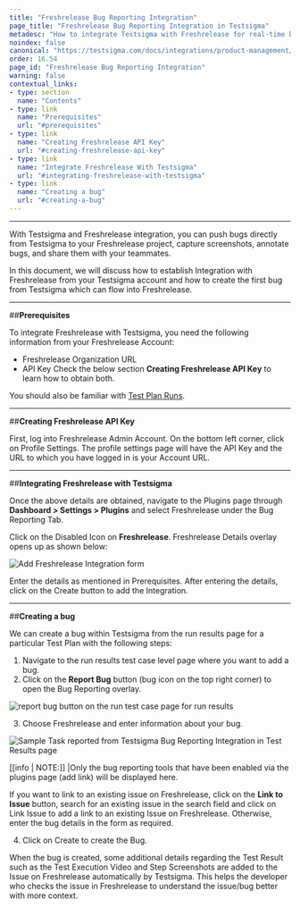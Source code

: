 ```yaml
---
title: "Freshrelease Bug Reporting Integration"
page_title: "Freshrelease Bug Reporting Integration in Testsigma"
metadesc: "How to integrate Testsigma with Freshrelease for real-time bug reporting during Test Runs"
noindex: false
canonical: "https://testsigma.com/docs/integrations/product-management/freshrelease/"
order: 16.54
page_id: "Freshrelease Bug Reporting Integration"
warning: false
contextual_links:
- type: section
  name: "Contents"
- type: link
  name: "Prerequisites"
  url: "#prerequisites"
- type: link
  name: "Creating Freshrelease API Key"
  url: "#creating-freshrelease-api-key"
- type: link
  name: "Integrate Freshrelease With Testsigma"
  url: "#integrating-freshrelease-with-testsigma"
- type: link
  name: "Creating a bug"
  url: "#creating-a-bug"
---
```


---

With Testsigma and Freshrelease integration, you can push bugs directly from Testsigma to your Freshrelease project, capture screenshots, annotate bugs, and share them with your teammates.

In this document, we will discuss how to establish Integration with Freshrelease from your Testsigma account and how to create the first bug from Testsigma which can flow into Freshrelease.

---
##**Prerequisites**

To integrate Freshrelease with Testsigma, you need the following information from your Freshrelease Account:

  * Freshrelease Organization URL
  * API Key
Check the below section **Creating Freshrelease API Key** to learn how to obtain both.

You should also be familiar with [Test Plan Runs](https://testsigma.com/docs/runs/test-plan-executions/).

---
##**Creating Freshrelease API Key**

First, log into Freshrelease Admin Account.
On the bottom left corner, click on Profile Settings. The profile settings page will have the API Key and the URL to which you have logged in is your Account URL.

---
##**Integrating Freshrelease with Testsigma**

Once the above details are obtained, navigate to the Plugins page through **Dashboard > Settings > Plugins** and select Freshrelease under the Bug Reporting Tab.

Click on the Disabled Icon on **Freshrelease**. Freshrelease Details overlay opens up as shown below:

![Add Freshrelease Integration form](https://docs.testsigma.com/images/freshrelease/add-freshrelease-integration-form.png)

Enter the details as mentioned in Prerequisites. After entering the details, click on the Create button to add the Integration.

---
##**Creating a bug**

We can create a bug within Testsigma from the run results page for a particular Test Plan with the following steps:

 1. Navigate to the run results test case level page where you want to add a bug.
 2. Click on the **Report Bug** button (bug icon on the top right corner) to open the Bug Reporting overlay.

 ![report bug button on the run test case page for run results](https://docs.testsigma.com/images/freshrelease/run-results-test-case-page-report-bug-button-freshrelease.png)

 3. Choose Freshrelease and enter information about your bug.

![Sample Task reported from Testsigma Bug Reporting Integration in Test Results page ](https://docs.testsigma.com/images/freshrelease/plugins-create-freshrelease-bug-form-filled.png)

[[info | NOTE:]]
|Only the bug reporting tools that have been enabled via the plugins page (add link) will be displayed here.

 If you want to link to an existing issue on Freshrelease, click on the **Link to Issue** button, search for an existing issue in the search field and click on Link Issue to add a link to an existing Issue on Freshrelease. Otherwise, enter the bug details in the form as required.

 4. Click on Create to create the Bug.

When the bug is created, some additional details regarding the Test Result such as the Test Execution Video and Step Screenshots are added to the Issue on Freshrelease automatically by Testsigma. This helps the developer who checks the issue in Freshrelease to understand the issue/bug better with more context.
